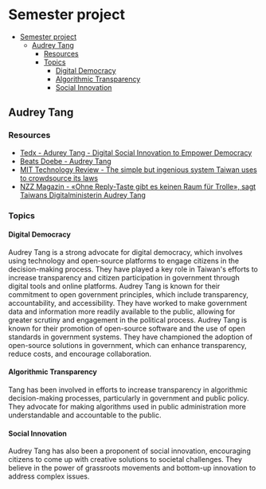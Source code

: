 # Semester project

- [Semester project](#semester-project)
  - [Audrey Tang](#audrey-tang)
    - [Resources](#resources)
    - [Topics](#topics)
      - [Digital Democracy](#digital-democracy)
      - [Algorithmic Transparency](#algorithmic-transparency)
      - [Social Innovation](#social-innovation)


## Audrey Tang

### Resources

- [Tedx - Adurey Tang - Digital Social Innovation to Empower Democracy](https://www.ted.com/talks/audrey_tang_digital_social_innovation_to_empower_democracy)
- [Beats Doebe - Audrey Tang](https://beat.doebe.li/bibliothek/p25230.html)
- [MIT Technology Review - The simple but ingenious system Taiwan uses to crowdsource its laws](https://www.technologyreview.com/2018/08/21/240284/the-simple-but-ingenious-system-taiwan-uses-to-crowdsource-its-laws/)
- [NZZ Magazin - «Ohne Reply-Taste gibt es keinen Raum für Trolle», sagt Taiwans Digitalministerin Audrey Tang](https://magazin.nzz.ch/international/audrey-tang-ohne-reply-taste-gibt-es-keinen-raum-fuer-trolle-ld.1593922?reduced=true)

### Topics

#### Digital Democracy
Audrey Tang is a strong advocate for digital democracy, which involves using technology and open-source platforms to engage citizens in the decision-making process. They have played a key role in Taiwan's efforts to increase transparency and citizen participation in government through digital tools and online platforms. Audrey Tang is known for their commitment to open government principles, which include transparency, accountability, and accessibility. They have worked to make government data and information more readily available to the public, allowing for greater scrutiny and engagement in the political process.
Audrey Tang is known for their promotion of open-source software and the use of open standards in government systems. They have championed the adoption of open-source solutions in government, which can enhance transparency, reduce costs, and encourage collaboration.

#### Algorithmic Transparency
Tang has been involved in efforts to increase transparency in algorithmic decision-making processes, particularly in government and public policy. They advocate for making algorithms used in public administration more understandable and accountable to the public.

#### Social Innovation
Audrey Tang has also been a proponent of social innovation, encouraging citizens to come up with creative solutions to societal challenges. They believe in the power of grassroots movements and bottom-up innovation to address complex issues.
